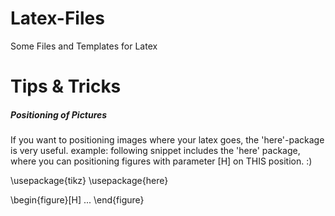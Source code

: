 Latex-Files
===========

Some Files and Templates for Latex 

Tips & Tricks
=============

##### Positioning of Pictures

If you want to positioning images where your latex goes, the 'here'-package is very useful.
example: following snippet includes the 'here' package, where you can positioning figures with parameter [H] on THIS position. :)

\usepackage{tikz}
\usepackage{here} 

\begin{figure}[H]
...
\end{figure}